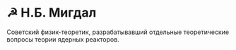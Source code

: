 # ☭ Н.Б. Мигдал

Советский физик-теоретик, разрабатывавший отдельные теоретические вопросы теории ядерных реакторов. 